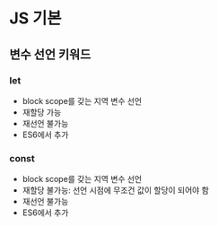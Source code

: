# JS 기본
## 변수 선언 키워드
### let
- block scope를 갖는 지역 변수 선언
- 재할당 가능
- 재선언 불가능
- ES6에서 추가
 
### const
- block scope를 갖는 지역 변수 선언
- 재할당 불가능: 선언 시점에 무조건 값이 할당이 되어야 함
- 재선언 불가능
- ES6에서 추가
 